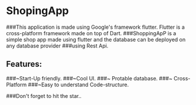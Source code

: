 # ShopingApp


###This application is made using Google's framework flutter. Flutter is a cross-platform framework made on top of Dart. 
###ShoppingApP is a simple shop app made using flutter and the database can be deployed on any database provider
###using Rest Api. 

## Features: 
###~Start-Up friendly.
###~Cool UI. 
###~ Protable database.
###~ Cross-Platform 
###~Easy to understand Code-structure. 

###Don't forget to hit the star..
